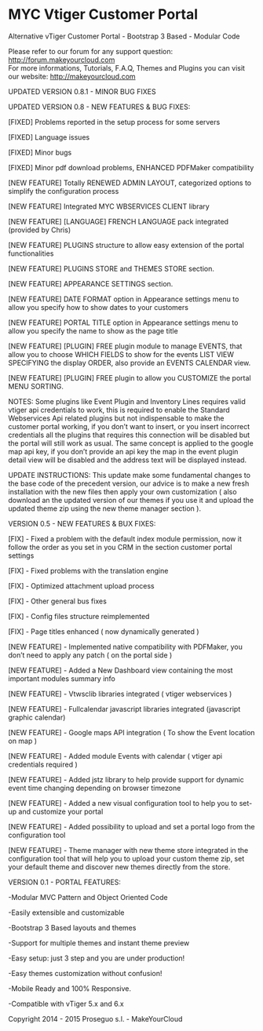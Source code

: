 MYC Vtiger Customer Portal
============================================
Alternative vTiger Customer Portal - Bootstrap 3 Based - Modular Code

Please refer to our forum for any support question: http://forum.makeyourcloud.com  
For more informations, Tutorials, F.A.Q, Themes and Plugins you can visit our website: http://makeyourcloud.com  

UPDATED VERSION 0.8.1 - MINOR BUG FIXES

UPDATED VERSION 0.8 - NEW FEATURES & BUG FIXES:


[FIXED] Problems reported in the setup process for some servers 

[FIXED] Language issues

[FIXED] Minor bugs

[FIXED] Minor pdf download problems, ENHANCED PDFMaker compatibility

[NEW FEATURE] Totally RENEWED ADMIN LAYOUT, categorized options to simplify the configuration process

[NEW FEATURE] Integrated MYC WBSERVICES CLIENT library

[NEW FEATURE] [LANGUAGE] FRENCH LANGUAGE pack integrated (provided by Chris)

[NEW FEATURE] PLUGINS structure to allow easy extension of the portal functionalities

[NEW FEATURE] PLUGINS STORE and THEMES STORE section.

[NEW FEATURE] APPEARANCE SETTINGS section.

[NEW FEATURE] DATE FORMAT option in Appearance settings menu to allow you specify how to show dates to your customers

[NEW FEATURE] PORTAL TITLE option in Appearance settings menu to allow you specify the name to show as the page title 

[NEW FEATURE] [PLUGIN] FREE plugin module to manage EVENTS, that allow you to choose WHICH FIELDS to show for the events LIST VIEW SPECIFYING the display ORDER, also provide an EVENTS CALENDAR view.

[NEW FEATURE] [PLUGIN] FREE plugin to allow you CUSTOMIZE the portal MENU SORTING.

NOTES:
Some plugins like Event Plugin and Inventory Lines requires valid vtiger api credentials to work, this is required to enable the Standard Webservices Api related plugins but not indispensable to make the customer portal working, if you don’t want to insert, or you insert incorrect credentials all the plugins that requires this connection will be disabled but the portal will still work as usual.
The same concept is applied to the google map api key, if you don’t provide an api key the map in the event plugin detail view will be disabled and the address text will be displayed instead.

UPDATE INSTRUCTIONS:
This update make some fundamental changes to the base code of the precedent version, our advice is to make a new fresh installation with the new files then apply your own customization ( also download an the updated version of our themes if you use it and upload the updated theme zip using the new theme manager section ).






VERSION 0.5 - NEW FEATURES & BUX FIXES:

[FIX] - Fixed a problem with the default index module permission, now it follow the order as you set in you CRM in the section customer portal settings

[FIX] - Fixed problems with the translation engine

[FIX] - Optimized attachment upload process

[FIX] - Other general bus fixes

[FIX] - Config files structure reimplemented

[FIX] - Page titles enhanced ( now dynamically generated )

[NEW FEATURE] - Implemented native compatibility with PDFMaker, you don’t need to apply any patch ( on the portal side )

[NEW FEATURE] - Added a New Dashboard view containing the most important modules summary info 

[NEW FEATURE] - Vtwsclib libraries integrated ( vtiger webservices )

[NEW FEATURE] - Fullcalendar javascript libraries integrated (javascript graphic calendar)

[NEW FEATURE] - Google maps API integration ( To show the Event location on map )

[NEW FEATURE] - Added module Events with calendar ( vtiger api credentials required )

[NEW FEATURE] - Added jstz library to help provide support for dynamic event time changing depending on browser timezone

[NEW FEATURE] - Added a new visual configuration tool to help you to set-up and customize your portal

[NEW FEATURE] - Added possibility to upload and set a portal logo from the configuration tool

[NEW FEATURE] - Theme manager with new theme store integrated in the configuration tool that will help you to upload your custom theme zip, set your default theme and discover new themes directly from the store.





VERSION 0.1 - PORTAL FEATURES:

-Modular MVC Pattern and Object Oriented Code

-Easily extensible and customizable

-Bootstrap 3 Based layouts and themes

-Support for multiple themes and instant theme preview

-Easy setup: just 3 step and you are under production!

-Easy themes customization without confusion!

-Mobile Ready and 100% Responsive.

-Compatible with vTiger 5.x and 6.x



Copyright 2014 - 2015 Proseguo s.l. - MakeYourCloud
